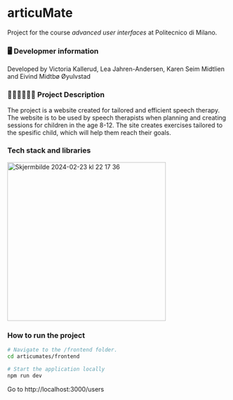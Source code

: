 # articuMate

Project for the course _advanced user interfaces_ at Politecnico di Milano.

### 🖥 Developmer information

Developed by Victoria Kallerud, Lea Jahren-Andersen, Karen Seim Midtlien and Eivind Midtbø Øyulvstad


### 👩🏼‍⚕️👨🏼‍⚕️ Project Description

The project is a website created for tailored and efficient speech therapy. The website is to be used by speech therapists when planning and creating sessions for children in the age 8-12. The site creates exercises tailored to the spesific child, which will help them reach their goals.

### Tech stack and libraries 
<img width="361" alt="Skjermbilde 2024-02-23 kl  22 17 36" src="https://github.com/leaandersenn/articumates/assets/89526348/d5e0e8d9-8bad-4ff9-bcce-7bbdcba51370">


### How to run the project
```bash
# Navigate to the /frontend folder.
cd articumates/frontend

# Start the application locally 
npm run dev
```


Go to http://localhost:3000/users



  
